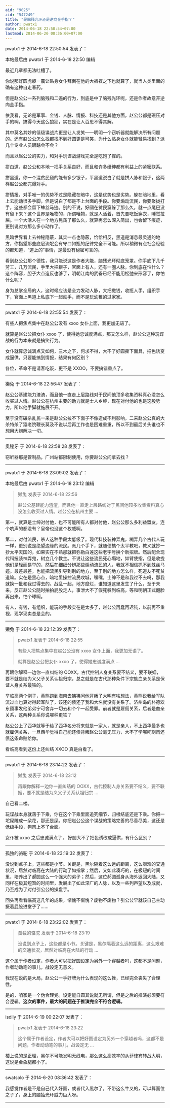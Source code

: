 ```yaml
---
aid: "9025"
zid: "547249"
title: "是脑残光环还是逆向金手指？"
author: pwatx1
date: 2014-06-18 22:50:54+07:00
lastmod: 2014-06-20 08:36:00+07:00
---
```


pwatx1 于 2014-6-18 22:50:54 发表了：

本帖最后由 pwatx1 于 2014-6-18 22:50 编辑

最近几章都无法吐槽了。

你说那好圆虎躯一震让贴身女仆拜倒在他的大裤衩之下也就算了，就当人类里面的确有这种自走春药。

但是赵公公一系列脑残和二逼的行为，到底是中了脑残光环呢，还是作者故意开逆向金手指。

依我看，无论是军事、金钱、人脉、情报、科技还是其他方面，赵公公都是碾压对手的啊，搞得今天这么狼狈，实在是让人百思不得其解。

其中莫名其妙的低级谍战片更是让人发笑——明明一个窃听器就能解决所有问题的。还有赵公公怎么找都找不到好圆更是可笑，为什么贴身女仆就能轻易找到？派几个专业人员跟踪会不会？

而且以赵公公的实力，和对手玩谍战游戏完全是吃饱了撑的。

拼白道，赵公公和本地一把手关系良好，而且和许多缙绅都有利益上的紧密联系。

拼黑道，你一个混贫民窟的能有多少银子，平黑道说白了就是拼人脉和银子，这两样赵公公都完爆对手。

拼情报，对手唯一的优势不过是隐藏在暗中，这是优势也是劣势。躲在暗地里，看上去能动很多手脚，但是说白了都是不上台面的手段。你要煽动流民，你要聚拢打手，这些都会留下蛛丝马迹。别的不说，好圆在贫民窟躲了那么久，就一点尾巴没有留下来？这个世界是唯物的，所谓唯物，就是人活着，首先要吃饭穿衣，睡觉拉屎。一个大活人在一个地方晃荡了那么久，就算再怎么深入简出，也会留下痕迹，更别说对方那么多小动作了。

黑暗世界看上去神秘隐蔽，其实一点也隐蔽，恰恰相反，黑道是消息最灵通的地方，你指望那些底层流氓会有守口如瓶的纪律完全不可能。所以稍微有点社会经验的都知道，“道上的”事情，是最没有秘密可言的。

看到赵公公那个德性，我只能说这是作者大能，脑残光环彻底笼罩。你手底下几千劳工，几万流民，手里大把银子，官面上有人，还有一圈人脉，你到底在怕什么？这个阵容，胆子大点造反也够了，明朝江南的武备已经不能用松弛来形容了，你怕什么呢？

身为总掌全局的人，这时候应该是全力发动人脉，大把撒钱，收揽人手，组织手下，官面上黑道上私底下一起动手，而不是玩幼稚的过家家。

---

pwatx1 于 2014-6-18 22:55:54 发表了：

有些人把焦点集中在赵公公没有 xxoo 女仆上面，我更加无语了。

就算是赵公公把女仆 xxoo 了，使得她忠诚度满点，那又怎么样，赵公公这种玩谍战的行为本来就是搞笑行为。

女仆就算忠诚满点又如何，三木之下，何求不得，大不了好圆撕下面具，把色诱变成逼供，只要能搞到情报，结果有何区别？

各位，革命不是请客吃饭，更不是 XXOO，不要搞错重点了。

---

獭兔 于 2014-6-18 22:56:47 发表了：

赵公公基建能力渣渣，而且他一直走上层路线对于民间他顶多收集资料真心没怎么收买过人情。赵公公在杭州主要的助力就是士人乡绅，现在对付他的也是这股势力，所以他手脚就施展不开。

至于没有碾杀乱民一来是赵公公拉不下面子不像造成不利影响，二来赵公公真的大杀特杀了猿老院鞭长莫及不说以后再工作也是困难重重，所以不到最后关头谁也不想用大炮解决一切。

---

奥秘牙 于 2014-6-18 22:58:28 发表了：

窃听器那是管制品，广州站都限制使用，你要赵公公问拿去找？

---

pwatx1 于 2014-6-18 23:09:02 发表了：

本帖最后由 pwatx1 于 2014-6-18 23:12 编辑

> 獭兔 发表于 2014-6-18 22:56
>
> 赵公公基建能力渣渣，而且他一直走上层路线对于民间他顶多收集资料真心没怎么收买过人情。赵公公在杭州主要 ...

第一，就算是士绅对付他，也不可能所有人都对付他，赵公公那么多利益盟友，连个吭声的都没有？皇帝也没这个权威啊。

第二，对付流民，杀人这种手段太低级了。现代科技装神弄鬼，糊弄几个古代人玩一样，更别说是绝望边缘的流民。派几个手下，就随便搞个太平教吧，教义就抄一抄太平天国的，如果实在不熟那就把弥勒白莲这些老字号换个新招牌。然后配合现代科技装神弄鬼，树立几个教主。不说让这些流民死心塌地，如臂使指，但是收拢他们是轻而易举的，然后在细细分辨那些煽动流民的人，我就不相信抓不到蛛丝马迹。最差最差，也能把流民引导到别的地方，至于别的地方怎么样，死道友不死贫道嘛。实在是黑心点，暗地里操控流民攻城，嘿嘿，士绅不是和我过不去吗，那我就换一批和我过得去的。战乱一起，地方糜烂，谁知道这里发生了什么，至于未来，反正赵公公随时拍拍屁股走人，事泄大不了假死躲到临高，等和明朝正式翻脸再出来，怕个球啊。

有人，有钱，有组织，能玩的手段实在是太多了，赵公公再蠢再迟钝，以前再不重视，现学现卖总是会的。

---

獭兔 于 2014-6-18 23:12:39 发表了：

> pwatx1 发表于 2014-6-18 22:55
>
> 有些人把焦点集中在赵公公没有 xxoo 女仆上面，我更加无语了。
>
> 就算是赵公公把女仆 xxoo 了，使得她忠诚度满点 ...

再跟你解释一边你一直纠结的 OOXX，古代控制人身关系要不结义，要不联姻，要不就是结为义父子关系认祖归宗，总之就是在古代那种条件下宗族血亲关系是保证人身关系最铁的。

举临高两个例子，黄熊跑到海南去狒狒问他背叛了大明有啥想法，黄熊说我给军队流过血也算对得起军队了，该还的债还了我和大名就没有关系了。济州岛的朴德欢东窗事发他弟弟宁可舍弃一切去和个个一起受罪。前者就是雇佣关系，后者是血亲关系，这两种关系你说哪种更铁？

赵公公上了西华就等于给了西华名分将来就是一家人，就是亲人，不上西华最多也就雇佣关系，一旦西华觉得自己能还债背叛赵公公毫无压力，大不了学哪吒割肉还债这条命赔给你。

看临高看到这份上还纠结 XXOO 真是白看了。

---

pwatx1 于 2014-6-18 23:14:22 发表了：

> 獭兔 发表于 2014-6-18 23:12
>
> 再跟你解释一边你一直纠结的 OOXX，古代控制人身关系要不结义，要不联姻，要不就是结为义父子关系认祖归宗 ...

自己看二楼。

玩谍战本身就落于下乘，你在这个下乘里面追究细节，归根结底还是下乘。你把一坨屎雕成一朵花，那还是屎。你把赵公公这个谍战的策略完善的尽善尽美，这还是低级手段，狗肉上不了台面。

女仆被 xxoo 之后忠诚满点了， 好圆大不了把色诱改成逼供，有什么区别？

---

孤独的骆驼 于 2014-6-18 23:19:32 发表了：

没说到点子上，这些都是小节。关键是，黑尔隔着这么远的距离，这么艰难的交通状况，居然对临高在大陆的行动了如指掌；然后，又如此凑巧的，在极短的时间里，培养出了郝圆这么一个强大的弟子；然后，这位郝圆孤身从海外返回大陆，又同样在极其短暂的时间里，发展出了如此深广的人脉，以及一些列声望以及成就，乃至成为了对付引公公的操盘手。

回头再看看临高这几年的成果，惭愧不惭愧？废物不废物？引公公早就该自己主动撅着屁股进堂子了......

---

pwatx1 于 2014-6-18 23:22:02 发表了：

> 孤独的骆驼 发表于 2014-6-18 23:19
>
> 没说到点子上，这些都是小节。关键是，黑尔隔着这么远的距离，这么艰难的交通状况，居然对临高在大陆的行动 ...

这个属于作者设定，作者大可以把好圆设定为另外一个穿越者吗，这都不是问题，作者动动笔的事儿，战设定无意义。

我现在说的是大局，赵公公一手好牌为什么表现的这么挫，已经完全丧失了合理性。

是的，咱家是一个伪合理党。设定能自圆其说就无所谓，但是之后的推演必须要符合逻辑。**这次的事件，最大的问题在于推演完全不符合逻辑。**

---

isdily 于 2014-6-19 00:22:07 发表了：

> pwatx1 发表于 2014-6-18 23:22
>
> 这个属于作者设定，作者大可以把好圆设定为另外一个穿越者吗，这都不是问题，作者动动笔的事儿，战设定无 ...

楼上说的是正理，黑尔不可能发明无线电，那么这么高效率的从菲律宾转战大明，这说是金象腿都小了。

---

swatsolo 于 2014-6-20 08:36:42 发表了：

我感觉作者是不是自己代入好圆，或者代入黑尔了，不带这么牛叉的，可以算面位之子了，身上的脑抽光环威力巨大呀。

---
